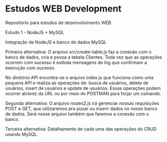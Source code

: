 # Estudos WEB Development
Repositório para estudos de desenvolvimento WEB

Estudo 1 - NodeJS + MySQL

Integração de NodeJS e banco de dados MySQL

Primeira alternativa:
O arquivo src/create-table.js faz a conexão com o banco de dados, cria e povoa a tabela Clientes. Toda vez que as operações ocorrem com sucesso é exibida mensagens de log que confirmam a execução com sucesso. 

No diretório API encontra-se o arquivo index.js que funciona como uma pequena API e realiza as operações de: busca de usuários, delete de usuários, insert de usuários e update de usuários. Essas operações podem ocorrer atrávez da URL ou por meio do POSTMAN para forjar um comando.  

Segunda alternativa:
O arquivo routes2.js irá gerenciar nossas requisições POST e GET, que utilizaremos pra puxar ou inserir dados no nosso banco de dados. Será nesse arquivo também que faremos a conexão com o banco.

Terceira alternativa:
Datalhamento de cada uma das operações do CRUD usando MySQL.

